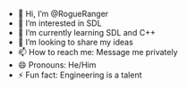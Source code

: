 - 👋 Hi, I’m @RogueRanger
- 👀 I’m interested in SDL
- 🌱 I’m currently learning SDL and C++
- 💞️ I’m looking to share my ideas
- 📫 How to reach me: Message me privately
- 😄 Pronouns: He/Him
- ⚡ Fun fact: Engineering is a talent

<!---
RogueRanger/RogueRanger is a ✨ special ✨ repository because its `README.md` (this file) appears on your GitHub profile.
You can click the Preview link to take a look at your changes.
--->
